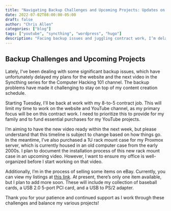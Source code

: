 ```yaml
---
title: "Navigating Backup Challenges and Upcoming Projects: Updates on My Website and YouTube Channel"
date: 2022-07-02T08:00:00-05:00
draft: false
author: "Chris Allen"
categories: ["blog"]
tags: ["youtube", "syncthing", "wordpress", "hugo"]
description: "Facing backup issues and juggling contract work, I’m delayed on website and YouTube content. Upcoming projects include a Proxmox server upgrade and new eBay listings. Thanks for your patience!"
---
```


## Backup Challenges and Upcoming Projects

Lately, I've been dealing with some significant backup issues, which have unfortunately delayed my plans for the website and the next video in the Syncthing series for the Computer Hacking 101 channel. The backup problems have made it challenging to stay on top of my content creation schedule.

Starting Tuesday, I'll be back at work with my 8-to-5 contract job. This will limit my time to work on the website and YouTube channel, as my primary focus will be on this contract work. I need to prioritize this to provide for my family and to fund essential purchases for my YouTube projects.

I’m aiming to have the new video ready within the next week, but please understand that this timeline is subject to change based on how things go. In the meantime, I’ve also purchased a 1U rack mount case for my Proxmox server, which is currently housed in an old computer case from the early 2000s. I plan to document the installation process of this new rack mount case in an upcoming video. However, I want to ensure my office is well-organized before I start working on that video.

Additionally, I’m in the process of selling some items on eBay. Currently, you can view my listings at [this link](https://www.ebay.com/usr/computerhacking101). At present, there’s only one item available, but I plan to add more soon. These will include my collection of baseball cards, a USB 2.0 5-port PCI card, and a USB to PS/2 adapter.

Thank you for your patience and continued support as I work through these challenges and balance my various projects!

